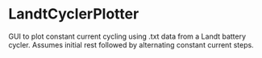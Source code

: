 # LandtCyclerPlotter
GUI to plot constant current cycling using .txt data from a Landt battery cycler. Assumes initial rest followed by alternating constant current steps.
